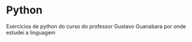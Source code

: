 # Python
 Exercicios de python do curso do professor Gustavo Guanabara por onde estudei a linguagem
